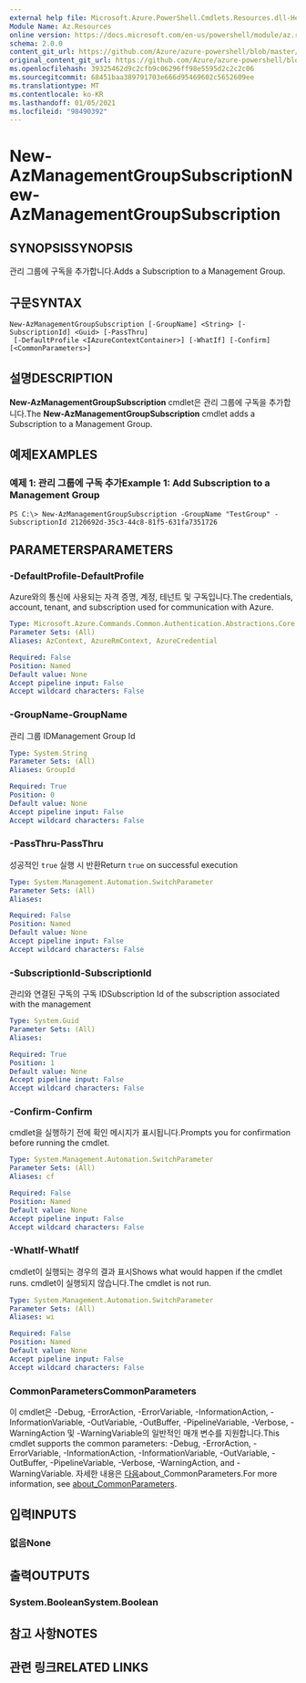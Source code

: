 ```yaml
---
external help file: Microsoft.Azure.PowerShell.Cmdlets.Resources.dll-Help.xml
Module Name: Az.Resources
online version: https://docs.microsoft.com/en-us/powershell/module/az.resources/new-azmanagementgroupsubscription/
schema: 2.0.0
content_git_url: https://github.com/Azure/azure-powershell/blob/master/src/Resources/Resources/help/New-AzManagementGroupSubscription.md
original_content_git_url: https://github.com/Azure/azure-powershell/blob/master/src/Resources/Resources/help/New-AzManagementGroupSubscription.md
ms.openlocfilehash: 39325462d9c2cfb9c06296ff98e5595d2c2c2c06
ms.sourcegitcommit: 68451baa389791703e666d95469602c5652609ee
ms.translationtype: MT
ms.contentlocale: ko-KR
ms.lasthandoff: 01/05/2021
ms.locfileid: "98490392"
---
```

# <span data-ttu-id="ae5ae-101">New-AzManagementGroupSubscription</span><span class="sxs-lookup"><span data-stu-id="ae5ae-101">New-AzManagementGroupSubscription</span></span>

## <span data-ttu-id="ae5ae-102">SYNOPSIS</span><span class="sxs-lookup"><span data-stu-id="ae5ae-102">SYNOPSIS</span></span>
<span data-ttu-id="ae5ae-103">관리 그룹에 구독을 추가합니다.</span><span class="sxs-lookup"><span data-stu-id="ae5ae-103">Adds a Subscription to a Management Group.</span></span>

## <span data-ttu-id="ae5ae-104">구문</span><span class="sxs-lookup"><span data-stu-id="ae5ae-104">SYNTAX</span></span>

```
New-AzManagementGroupSubscription [-GroupName] <String> [-SubscriptionId] <Guid> [-PassThru]
 [-DefaultProfile <IAzureContextContainer>] [-WhatIf] [-Confirm] [<CommonParameters>]
```

## <span data-ttu-id="ae5ae-105">설명</span><span class="sxs-lookup"><span data-stu-id="ae5ae-105">DESCRIPTION</span></span>
<span data-ttu-id="ae5ae-106">**New-AzManagementGroupSubscription** cmdlet은 관리 그룹에 구독을 추가합니다.</span><span class="sxs-lookup"><span data-stu-id="ae5ae-106">The **New-AzManagementGroupSubscription** cmdlet adds a Subscription to a Management Group.</span></span>

## <span data-ttu-id="ae5ae-107">예제</span><span class="sxs-lookup"><span data-stu-id="ae5ae-107">EXAMPLES</span></span>

### <span data-ttu-id="ae5ae-108">예제 1: 관리 그룹에 구독 추가</span><span class="sxs-lookup"><span data-stu-id="ae5ae-108">Example 1: Add Subscription to a Management Group</span></span>
```
PS C:\> New-AzManagementGroupSubscription -GroupName "TestGroup" -SubscriptionId 2120692d-35c3-44c8-81f5-631fa7351726
```

## <span data-ttu-id="ae5ae-109">PARAMETERS</span><span class="sxs-lookup"><span data-stu-id="ae5ae-109">PARAMETERS</span></span>

### <span data-ttu-id="ae5ae-110">-DefaultProfile</span><span class="sxs-lookup"><span data-stu-id="ae5ae-110">-DefaultProfile</span></span>
<span data-ttu-id="ae5ae-111">Azure와의 통신에 사용되는 자격 증명, 계정, 테넌트 및 구독입니다.</span><span class="sxs-lookup"><span data-stu-id="ae5ae-111">The credentials, account, tenant, and subscription used for communication with Azure.</span></span>

```yaml
Type: Microsoft.Azure.Commands.Common.Authentication.Abstractions.Core.IAzureContextContainer
Parameter Sets: (All)
Aliases: AzContext, AzureRmContext, AzureCredential

Required: False
Position: Named
Default value: None
Accept pipeline input: False
Accept wildcard characters: False
```

### <span data-ttu-id="ae5ae-112">-GroupName</span><span class="sxs-lookup"><span data-stu-id="ae5ae-112">-GroupName</span></span>
<span data-ttu-id="ae5ae-113">관리 그룹 ID</span><span class="sxs-lookup"><span data-stu-id="ae5ae-113">Management Group Id</span></span>

```yaml
Type: System.String
Parameter Sets: (All)
Aliases: GroupId

Required: True
Position: 0
Default value: None
Accept pipeline input: False
Accept wildcard characters: False
```

### <span data-ttu-id="ae5ae-114">-PassThru</span><span class="sxs-lookup"><span data-stu-id="ae5ae-114">-PassThru</span></span>
<span data-ttu-id="ae5ae-115">성공적인 `true` 실행 시 반환</span><span class="sxs-lookup"><span data-stu-id="ae5ae-115">Return `true` on successful execution</span></span>

```yaml
Type: System.Management.Automation.SwitchParameter
Parameter Sets: (All)
Aliases:

Required: False
Position: Named
Default value: None
Accept pipeline input: False
Accept wildcard characters: False
```

### <span data-ttu-id="ae5ae-116">-SubscriptionId</span><span class="sxs-lookup"><span data-stu-id="ae5ae-116">-SubscriptionId</span></span>
<span data-ttu-id="ae5ae-117">관리와 연결된 구독의 구독 ID</span><span class="sxs-lookup"><span data-stu-id="ae5ae-117">Subscription Id of the subscription associated with the management</span></span>

```yaml
Type: System.Guid
Parameter Sets: (All)
Aliases:

Required: True
Position: 1
Default value: None
Accept pipeline input: False
Accept wildcard characters: False
```

### <span data-ttu-id="ae5ae-118">-Confirm</span><span class="sxs-lookup"><span data-stu-id="ae5ae-118">-Confirm</span></span>
<span data-ttu-id="ae5ae-119">cmdlet을 실행하기 전에 확인 메시지가 표시됩니다.</span><span class="sxs-lookup"><span data-stu-id="ae5ae-119">Prompts you for confirmation before running the cmdlet.</span></span>

```yaml
Type: System.Management.Automation.SwitchParameter
Parameter Sets: (All)
Aliases: cf

Required: False
Position: Named
Default value: None
Accept pipeline input: False
Accept wildcard characters: False
```

### <span data-ttu-id="ae5ae-120">-WhatIf</span><span class="sxs-lookup"><span data-stu-id="ae5ae-120">-WhatIf</span></span>
<span data-ttu-id="ae5ae-121">cmdlet이 실행되는 경우의 결과 표시</span><span class="sxs-lookup"><span data-stu-id="ae5ae-121">Shows what would happen if the cmdlet runs.</span></span>
<span data-ttu-id="ae5ae-122">cmdlet이 실행되지 않습니다.</span><span class="sxs-lookup"><span data-stu-id="ae5ae-122">The cmdlet is not run.</span></span>

```yaml
Type: System.Management.Automation.SwitchParameter
Parameter Sets: (All)
Aliases: wi

Required: False
Position: Named
Default value: None
Accept pipeline input: False
Accept wildcard characters: False
```

### <span data-ttu-id="ae5ae-123">CommonParameters</span><span class="sxs-lookup"><span data-stu-id="ae5ae-123">CommonParameters</span></span>
<span data-ttu-id="ae5ae-124">이 cmdlet은 -Debug, -ErrorAction, -ErrorVariable, -InformationAction, -InformationVariable, -OutVariable, -OutBuffer, -PipelineVariable, -Verbose, -WarningAction 및 -WarningVariable의 일반적인 매개 변수를 지원합니다.</span><span class="sxs-lookup"><span data-stu-id="ae5ae-124">This cmdlet supports the common parameters: -Debug, -ErrorAction, -ErrorVariable, -InformationAction, -InformationVariable, -OutVariable, -OutBuffer, -PipelineVariable, -Verbose, -WarningAction, and -WarningVariable.</span></span> <span data-ttu-id="ae5ae-125">자세한 내용은 [다음](http://go.microsoft.com/fwlink/?LinkID=113216)about_CommonParameters.</span><span class="sxs-lookup"><span data-stu-id="ae5ae-125">For more information, see [about_CommonParameters](http://go.microsoft.com/fwlink/?LinkID=113216).</span></span>

## <span data-ttu-id="ae5ae-126">입력</span><span class="sxs-lookup"><span data-stu-id="ae5ae-126">INPUTS</span></span>

### <span data-ttu-id="ae5ae-127">없음</span><span class="sxs-lookup"><span data-stu-id="ae5ae-127">None</span></span>

## <span data-ttu-id="ae5ae-128">출력</span><span class="sxs-lookup"><span data-stu-id="ae5ae-128">OUTPUTS</span></span>

### <span data-ttu-id="ae5ae-129">System.Boolean</span><span class="sxs-lookup"><span data-stu-id="ae5ae-129">System.Boolean</span></span>

## <span data-ttu-id="ae5ae-130">참고 사항</span><span class="sxs-lookup"><span data-stu-id="ae5ae-130">NOTES</span></span>

## <span data-ttu-id="ae5ae-131">관련 링크</span><span class="sxs-lookup"><span data-stu-id="ae5ae-131">RELATED LINKS</span></span>
